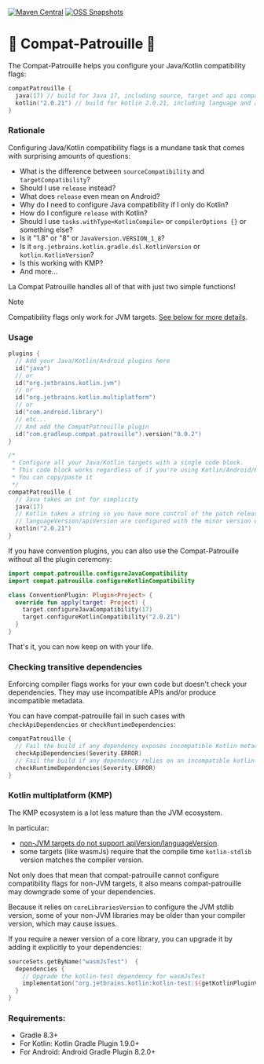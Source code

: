 [![Maven Central](https://img.shields.io/maven-central/v/com.gradleup.compat.patrouille/compat-patrouille-gradle-plugin?style=flat-square)](https://central.sonatype.com/namespace/com.gradleup.compat.patrouille)
[![OSS Snapshots](https://img.shields.io/nexus/s/com.gradleup.compat.patrouille/compat-patrouille-gradle-plugin?server=https%3A%2F%2Foss.sonatype.org&label=oss-snapshots&style=flat-square)](https://oss.sonatype.org/content/repositories/snapshots/com/gradleup/compat/patrouille/)


# 🐾 Compat-Patrouille 🐾

The Compat-Patrouille helps you configure your Java/Kotlin compatibility flags: 

```kotlin
compatPatrouille {
  java(17) // build for Java 17, including source, target and api compatibility
  kotlin("2.0.21") // build for kotlin 2.0.21, including language and api version
}
```

### Rationale

Configuring Java/Kotlin compatibility flags is a mundane task that comes with surprising amounts of questions:

* What is the difference between `sourceCompatibility` and `targetCompatibility`?
* Should I use `release` instead?
* What does `release` even mean on Android?
* Why do I need to configure Java compatibility if I only do Kotlin?
* How do I configure `release` with Kotlin?
* Should I use `tasks.withType<KotlinCompile>` or `compilerOptions {}` or something else?
* Is it "1.8" or "8" or `JavaVersion.VERSION_1_8`?
* Is it `org.jetbrains.kotlin.gradle.dsl.KotlinVersion` or `kotlin.KotlinVersion`?
* Is this working with KMP?
* And more...

La Compat Patrouille handles all of that with just two simple functions!

> [!NOTE]
> Compatibility flags only work for JVM targets. [See below for more details](#kotlin-multiplatform-kmp). 
 
### Usage

```kotlin
plugins {
  // Add your Java/Kotlin/Android plugins here
  id("java")
  // or
  id("org.jetbrains.kotlin.jvm")
  // or
  id("org.jetbrains.kotlin.multiplatform")
  // or
  id("com.android.library")
  // etc...
  // And add the CompatPatrouille plugin
  id("com.gradleup.compat.patrouille").version("0.0.2")
}

/*
 * Configure all your Java/Kotlin targets with a single code block.
 * This code block works regardless of if you're using Kotlin/Android/KMP/etc...
 * You can copy/paste it
 */
compatPatrouille {
  // Java takes an int for simplicity
  java(17)
  // Kotlin takes a string so you have more control of the patch release of the stdlib.
  // languageVersion/apiVersion are configured with the minor version only.
  kotlin("2.0.21")
}
```

If you have convention plugins, you can also use the Compat-Patrouille without all the plugin ceremony:

```kotlin
import compat.patrouille.configureJavaCompatibility
import compat.patrouille.configureKotlinCompatibility

class ConventionPlugin: Plugin<Project> {
  override fun apply(target: Project) {
    target.configureJavaCompatibility(17)
    target.configureKotlinCompatibility("2.0.21")
  }
}
```

That's it, you can now keep on with your life.

### Checking transitive dependencies

Enforcing compiler flags works for your own code but doesn't check your dependencies. They may use incompatible APIs and/or produce incompatible metadata.

You can have compat-patrouille fail in such cases with `checkApiDependencies` or `checkRuntimeDependencies`:

```kotlin
compatPatrouille {
  // Fail the build if any dependency exposes incompatible Kotlin metadata.
  checkApiDependencies(Severity.ERROR)
  // Fail the build if any dependency relies on an incompatible kotlin-stdlib version.
  checkRuntimeDependencies(Severity.ERROR)
}
```

### Kotlin multiplatform (KMP)

The KMP ecosystem is a lot less mature than the JVM ecosystem.

In particular:
* [non-JVM targets do not support apiVersion/languageVersion](https://youtrack.jetbrains.com/issue/KT-66755/).
* some targets (like wasmJs) require that the compile time `kotlin-stdlib` version matches the compiler version.

Not only does that mean that compat-patrouille cannot configure compatibility flags for non-JVM targets, it also means compat-patrouille may downgrade some of your dependencies. 

Because it relies on `coreLibrariesVersion` to configure the JVM stdlib version, some of your non-JVM libraries may be older than your compiler version, which may cause issues.

If you require a newer version of a core library, you can upgrade it by adding it explicitly to your dependencies:

```kotlin
sourceSets.getByName("wasmJsTest")  {
  dependencies {
    // Upgrade the kotlin-test dependency for wasmJsTest
    implementation("org.jetbrains.kotlin:kotlin-test:${getKotlinPluginVersion()}")
  }
}
```

### Requirements:

* Gradle 8.3+
* For Kotlin: Kotlin Gradle Plugin 1.9.0+
* For Android: Android Gradle Plugin 8.2.0+

